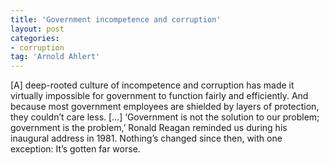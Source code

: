 ```yaml
---
title: 'Government incompetence and corruption'
layout: post
categories:
- corruption
tag: 'Arnold Ahlert'
---
```


\[A\] deep-rooted culture of incompetence and corruption has made it virtually impossible for government to function fairly and efficiently. And because most government employees are shielded by layers of protection, they couldn’t care less. \[…\] ‘Government is not the solution to our problem; government is the problem,’ Ronald Reagan reminded us during his inaugural address in 1981. Nothing’s changed since then, with one exception: It’s gotten far worse.
